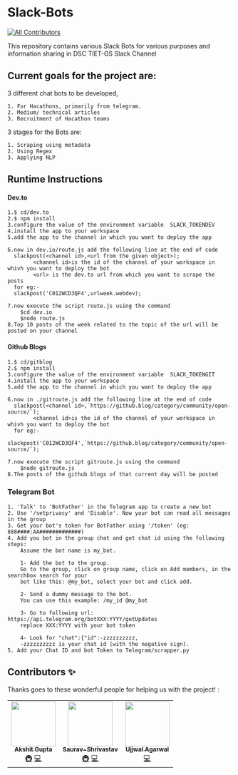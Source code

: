 # Slack-Bots
<!-- ALL-CONTRIBUTORS-BADGE:START - Do not remove or modify this section -->
[![All Contributors](https://img.shields.io/badge/all_contributors-3-orange.svg?style=flat-square)](#contributors-)
<!-- ALL-CONTRIBUTORS-BADGE:END -->
This repository contains various Slack Bots for various purposes and information sharing in DSC TIET-GS Slack Channel

## Current goals for the project are:

3 different chat bots to be developed,

    1. For Hacathons, primarily from telegram. 
    2. Medium/ technical articles
    3. Recruitment of Hacathon teams

3 stages for the Bots are:

    1. Scraping using metadata
    2. Using Regex
    3. Applying NLP

## Runtime Instructions 

	
#### Dev.to
	1.$ cd/dev.to
	2.$ npm install 
	3.configure the value of the environment variable  SLACK_TOKENDEV
	4.install the app to your workspace
	5.add the app to the channel in which you want to deploy the app

	6.now in dev.io/route.js add the following line at the end of code 
	  slackpost(<channel id>,<url from the given object>);
	  	  	<channel id>is the id of the channel of your workspace in whivh you want to deploy the bot
	  		<url> is the dev.to url from which you want to scrape the posts
	  for eg:-
	  slackpost('C012WCD3QF4',urlweek.webdev);

	7.now execute the script route.js using the command
		$cd dev.io
		$node route.js
	8.Top 10 posts of the week related to the topic of the url will be posted on your channel

#### Github Blogs
	1.$ cd/gitblog
	2.$ npm install 
	3.configure the value of the environment variable  SLACK_TOKENGIT
	4.install the app to your workspace
	5.add the app to the channel in which you want to deploy the app

	6.now in ./gitroute.js add the following line at the end of code 
	  slackpost(<channel id>,`https://github.blog/category/community/open-source/`);
	  	  	<channel id>is the id of the channel of your workspace in whivh you want to deploy the bot
	  for eg:-
	  slackpost('C012WCD3QF4',`https://github.blog/category/community/open-source/`);

	7.now execute the script gitroute.js using the command
		$node gitroute.js
	8.The posts of the github blogs of that current day will be posted



### Telegram Bot

	1. 'Talk' to 'BotFather' in the Telegram app to create a new bot
	2. Use '/setprivacy' and 'Disable'. Now your bot can read all messages in the group
	3. Get your bot's token for BotFather using '/token' (eg: 888####:AA#############)
	4. Add you bot in the group chat and get chat id using the following steps:
		Assume the bot name is my_bot.

		1- Add the bot to the group.
		Go to the group, click on group name, click on Add members, in the searchbox search for your 
		bot like this: @my_bot, select your bot and click add.

		2- Send a dummy message to the bot.
		You can use this example: /my_id @my_bot

		3- Go to following url: https://api.telegram.org/botXXX:YYYY/getUpdates
		replace XXX:YYYY with your bot token

		4- Look for "chat":{"id":-zzzzzzzzzz,
		-zzzzzzzzzz is your chat id (with the negative sign).
	5. Add your Chat ID and bot Token to Telegram/scrapper.py

## Contributors ✨

Thanks goes to these wonderful people for helping us with the project! :

<!-- ALL-CONTRIBUTORS-LIST:START - Do not remove or modify this section -->
<!-- prettier-ignore-start -->
<!-- markdownlint-disable -->
<table>
  <tr>
    <td align="center"><a href="https://github.com/akshit-mee"><img src="https://avatars3.githubusercontent.com/u/62721801?v=4" width="100px;" alt=""/><br /><sub><b>Akshit Gupta</b></sub></a><br /><a href="#infra-akshit-mee" title="Infrastructure (Hosting, Build-Tools, etc)">🚇</a> <a href="https://github.com/developer-student-club-thapar/slack-bots/commits?author=akshit-mee" title="Code">💻</a></td>
    <td align="center"><a href="https://github.com/Saurav-Shrivastav"><img src="https://avatars1.githubusercontent.com/u/54510448?v=4" width="100px;" alt=""/><br /><sub><b>Saurav-Shrivastav</b></sub></a><br /><a href="#infra-Saurav-Shrivastav" title="Infrastructure (Hosting, Build-Tools, etc)">🚇</a> <a href="https://github.com/developer-student-club-thapar/slack-bots/commits?author=Saurav-Shrivastav" title="Code">💻</a></td>
    <td align="center"><a href="https://github.com/specter25"><img src="https://avatars1.githubusercontent.com/u/56391382?v=4" width="100px;" alt=""/><br /><sub><b>Ujjwal Agarwal</b></sub></a><br /><a href="https://github.com/developer-student-club-thapar/slack-bots/commits?author=specter25" title="Code">💻</a></td>
  </tr>
</table>

<!-- markdownlint-enable -->
<!-- prettier-ignore-end -->
<!-- ALL-CONTRIBUTORS-LIST:END -->
